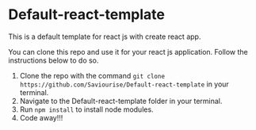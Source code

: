 # Default-react-template
This is a default template for react js with create react app.

You can clone this repo and use it for your react js application. Follow the instructions below to do so.
1. Clone the repo with the command `git clone https://github.com/Saviourise/Default-react-template` in your terminal.
2. Navigate to the Default-react-template folder in your terminal.
3. Run `npm install` to install node modules.
4. Code away!!!
